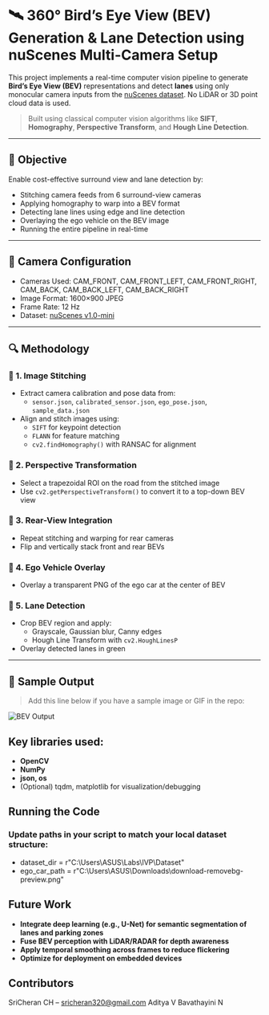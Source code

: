 # 🛰️ 360° Bird’s Eye View (BEV) Generation & Lane Detection using nuScenes Multi-Camera Setup

This project implements a real-time computer vision pipeline to generate **Bird’s Eye View (BEV)** representations and detect **lanes** using only monocular camera inputs from the [nuScenes dataset](https://www.nuscenes.org/nuscenes#download). No LiDAR or 3D point cloud data is used.

> Built using classical computer vision algorithms like **SIFT**, **Homography**, **Perspective Transform**, and **Hough Line Detection**.

---

## 🎯 Objective

Enable cost-effective surround view and lane detection by:
- Stitching camera feeds from 6 surround-view cameras
- Applying homography to warp into a BEV format
- Detecting lane lines using edge and line detection
- Overlaying the ego vehicle on the BEV image
- Running the entire pipeline in real-time

---

## 🎥 Camera Configuration

- Cameras Used: CAM_FRONT, CAM_FRONT_LEFT, CAM_FRONT_RIGHT, CAM_BACK, CAM_BACK_LEFT, CAM_BACK_RIGHT
- Image Format: 1600×900 JPEG
- Frame Rate: 12 Hz
- Dataset: [nuScenes v1.0-mini](https://www.nuscenes.org/nuscenes#download)

---

## 🔍 Methodology

### 🔹 1. Image Stitching
- Extract camera calibration and pose data from:
  - `sensor.json`, `calibrated_sensor.json`, `ego_pose.json`, `sample_data.json`
- Align and stitch images using:
  - `SIFT` for keypoint detection
  - `FLANN` for feature matching
  - `cv2.findHomography()` with RANSAC for alignment

### 🔹 2. Perspective Transformation
- Select a trapezoidal ROI on the road from the stitched image
- Use `cv2.getPerspectiveTransform()` to convert it to a top-down BEV view

### 🔹 3. Rear-View Integration
- Repeat stitching and warping for rear cameras
- Flip and vertically stack front and rear BEVs

### 🔹 4. Ego Vehicle Overlay
- Overlay a transparent PNG of the ego car at the center of BEV

### 🔹 5. Lane Detection
- Crop BEV region and apply:
  - Grayscale, Gaussian blur, Canny edges
  - Hough Line Transform with `cv2.HoughLinesP`
- Overlay detected lanes in green

---

## 🧪 Sample Output

> Add this line below if you have a sample image or GIF in the repo:

![BEV Output]()

## Key libraries used:

- **OpenCV**
- **NumPy**
- **json, os**
- (Optional) tqdm, matplotlib for visualization/debugging

## Running the Code
### Update paths in your script to match your local dataset structure:
- dataset_dir = r"C:\Users\ASUS\Labs\IVP\Dataset"
- ego_car_path = r"C:\Users\ASUS\Downloads\download-removebg-preview.png"

## Future Work
- **Integrate deep learning (e.g., U-Net) for semantic segmentation of lanes and parking zones**
- **Fuse BEV perception with LiDAR/RADAR for depth awareness**
- **Apply temporal smoothing across frames to reduce flickering**
- **Optimize for deployment on embedded devices**

## Contributors
SriCheran CH – sricheran320@gmail.com
Aditya V
Bavathayini N

